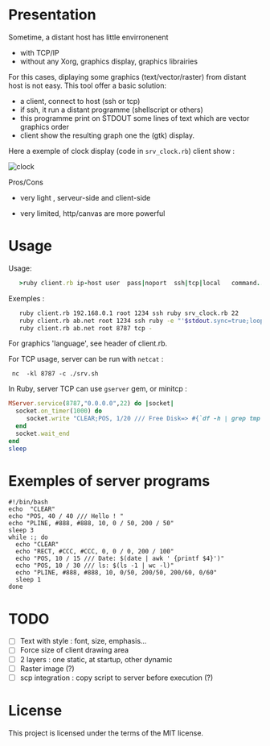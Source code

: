Presentation
============

Sometime, a distant host has  little envirronenent
* with TCP/IP
* without any Xorg, graphics display, graphics librairies

For this cases, diplaying some graphics (text/vector/raster) from distant host is not easy.
This tool offer a basic solution:
* a client, connect to host (ssh or tcp)
* if ssh, it run a distant programme (shellscript or others)
* this programme print on STDOUT some lines of text which are vector graphics order
* client show the resulting graph one the (gtk) display.

Here a exemple of clock display (code in ```srv_clock.rb```) client show :

![clock](https://user-images.githubusercontent.com/27629/29925133-a7c12f2c-8e5f-11e7-8c92-7f6125610dbb.png)


Pros/Cons
+ very light , serveur-side and client-side
- very limited, http/canvas are more powerful


Usage
======
Usage:
```ruby
   >ruby client.rb ip-host user  pass|noport  ssh|tcp|local   command...
```

Exemples :
```sh
   ruby client.rb 192.168.0.1 root 1234 ssh ruby srv_clock.rb 22
   ruby client.rb ab.net root 1234 ssh ruby -e "'$stdout.sync=true;loop {puts "CLEAR;POS,0,20///# {Time.now};END" ;sleep 3}'"
   ruby client.rb ab.net root 8787 tcp -
```

For graphics 'language', see header of client.rb.


For TCP usage, server can be run with ```netcat``` :

```shell
 nc  -kl 8787 -c ./srv.sh
```
In Ruby, server TCP can use ```gserver``` gem, or minitcp :

```ruby
MServer.service(8787,"0.0.0.0",22) do |socket|
  socket.on_timer(1000) do
     socket.write "CLEAR;POS, 1/20 /// Free Disk=> #{`df -h | grep tmp | head -1`};END"
  end
  socket.wait_end
end
sleep
```


   
Exemples of server programs
========


```shell
#!/bin/bash
echo  "CLEAR"
echo "POS, 40 / 40 /// Hello ! "
echo "PLINE, #888, #888, 10, 0 / 50, 200 / 50"
sleep 3
while :; do 
  echo "CLEAR"
  echo "RECT, #CCC, #CCC, 0, 0 / 0, 200 / 100"
  echo "POS, 10 / 15 /// Date: $(date | awk ' {printf $4}')"
  echo "POS, 10 / 30 /// ls: $(ls -1 | wc -l)"
  echo "PLINE, #888, #888, 10, 0/50, 200/50, 200/60, 0/60"
  sleep 1
done
```


TODO
====

* [ ] Text with style : font, size, emphasis...
* [ ] Force size of client drawing area
* [ ] 2 layers : one static, at startup, other dynamic
* [ ] Raster image (?)
* [ ] scp integration : copy script to server before execution (?)

License
=======
This project is licensed under the terms of the MIT license.
